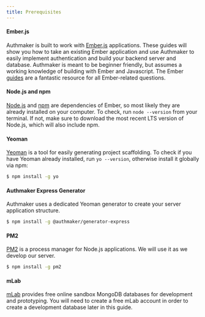 ```yaml
---
title: Prerequisites
---
```


#### Ember.js

Authmaker is built to work with [Ember.js](https://emberjs.com) applications. These guides will show you how to take an existing Ember application and use Authmaker to easily implement authentication and build your backend server and database. Authmaker is meant to be beginner friendly, but assumes a working knowledge of building with Ember and Javascript. The Ember [guides](https://guides.emberjs.com) are a fantastic resource for all Ember-related questions.

#### Node.js and npm

[Node.js](https://nodejs.org) and [npm](https://www.npmjs.com/) are dependencies of Ember, so most likely they are already installed on your computer. To check, run `node --version` from your terminal. If not, make sure to download the most recent LTS version of Node.js, which will also include npm.

#### Yeoman

[Yeoman](http://yeoman.io/) is a tool for easily generating project scaffolding. To check if you have Yeoman already installed, run `yo --version`, otherwise install it globally via npm:
```bash
$ npm install -g yo
```
#### Authmaker Express Generator

Authmaker uses a dedicated Yeoman generator to create your server application structure.
```bash
$ npm install -g @authmaker/generator-express
```

#### PM2

[PM2](http://pm2.keymetrics.io/) is a process manager for Node.js applications. We will use it as we develop our server.
 ```bash
 $ npm install -g pm2
 ```

#### mLab

[mLab](https://mlab.com/) provides free online sandbox MongoDB databases for development and prototyping. You will need to create a free mLab account in order to create a development database later in this guide.
